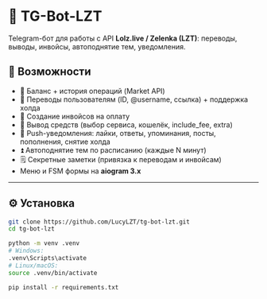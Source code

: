 # 🤖 TG-Bot-LZT

Telegram-бот для работы с API **Lolz.live / Zelenka (LZT)**: переводы, выводы, инвойсы, автоподнятие тем, уведомления.

## 📌 Возможности
- 💼 Баланс + история операций (Market API)
- 💸 Переводы пользователям (ID, @username, ссылка) + поддержка холда
- 🧾 Создание инвойсов на оплату
- 🏦 Вывод средств (выбор сервиса, кошелёк, include_fee, extra)
- 🔔 Push-уведомления: лайки, ответы, упоминания, посты, пополнения, снятие холда
- ⏫ Автоподнятие тем по расписанию (каждые N минут)
- 🗒 Секретные заметки (привязка к переводам и инвойсам)
- Меню и FSM формы на **aiogram 3.x**

---

## ⚙️ Установка
```bash
git clone https://github.com/LucyLZT/tg-bot-lzt.git
cd tg-bot-lzt

python -m venv .venv
# Windows:
.venv\Scripts\activate
# Linux/macOS:
source .venv/bin/activate

pip install -r requirements.txt
